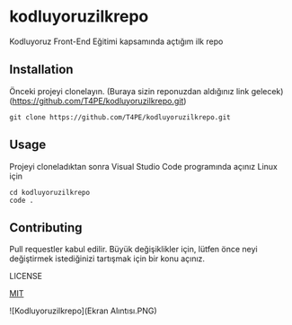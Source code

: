 # kodluyoruzilkrepo
Kodluyoruz Front-End Eğitimi kapsamında açtığım ilk repo
## Installation
Önceki projeyi clonelayın. (Buraya sizin reponuzdan aldığınız link gelecek)
(https://github.com/T4PE/kodluyoruzilkrepo.git)

`
git clone https://github.com/T4PE/kodluyoruzilkrepo.git 
`
## Usage
Projeyi cloneladıktan sonra Visual Studio Code programında açınız
Linux için
```
cd kodluyoruzilkrepo
code .
```
## Contributing
Pull requestler kabul edilir. Büyük değişiklikler için, lütfen önce neyi değiştirmek istediğinizi tartışmak için bir konu açınız.

LICENSE

[MIT](https://choosealicense.com/licenses/mit/)



![Kodluyoruzilkrepo](Ekran Alıntısı.PNG)